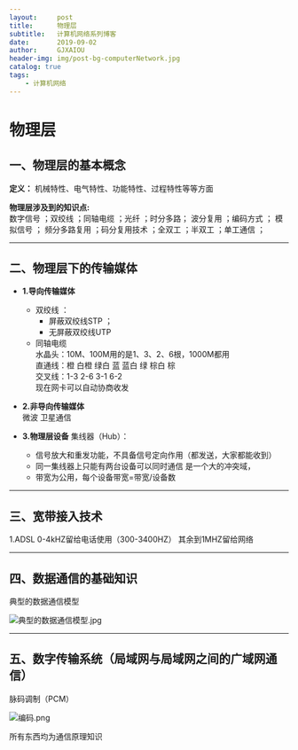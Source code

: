 ```yaml
---
layout:     post
title:      物理层
subtitle:   计算机网络系列博客
date:       2019-09-02
author:     GJXAIOU 
header-img: img/post-bg-computerNetwork.jpg
catalog: true
tags:
    - 计算机网络
---
```


# 物理层

##  一、物理层的基本概念

**定义：** 机械特性、电气特性、功能特性、过程特性等等方面  

**物理层涉及到的知识点:**  
数字信号 ；双绞线  ；同轴电缆   ；光纤 ；时分多路； 波分复用  ；编码方式  ；
模拟信号  ； 频分多路复用  ；码分复用技术  ；全双工 ；半双工 ；单工通信 ；

---

## 二、物理层下的传输媒体   

- **1.导向传输媒体**   
  - 双绞线 ： 
    - 屏蔽双绞线STP ；
    - 无屏蔽双绞线UTP  
  - 同轴电缆   
水晶头：10M、100M用的是1、3、2、6根，1000M都用  
直通线：橙 白橙 绿白 蓝 蓝白 绿 棕白 棕  
交叉线：1-3  2-6  3-1  6-2  
现在网卡可以自动协商收发  

- **2.非导向传输媒体**  
微波 卫星通信 

- **3.物理层设备** 
集线器（Hub）：  
  - 信号放大和重发功能，不具备信号定向作用（都发送，大家都能收到）  
  - 同一集线器上只能有两台设备可以同时通信 是一个大的冲突域，
  - 带宽为公用，每个设备带宽=带宽/设备数    

---


## 三、宽带接入技术  
1.ADSL  0-4kHZ留给电话使用（300-3400HZ）  其余到1MHZ留给网络      

---

## 四、数据通信的基础知识
典型的数据通信模型  

![典型的数据通信模型.jpg](https://i.loli.net/2020/03/18/3MzqWucCAe4nlFm.jpg)

---
## 五、数字传输系统（局域网与局域网之间的广域网通信）  
脉码调制（PCM）     

![编码.png](https://i.loli.net/2020/03/18/zQKHJD9icBnCaMx.png)


所有东西均为通信原理知识  